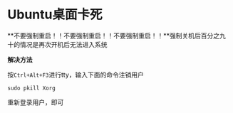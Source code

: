 # Ubuntu桌面卡死

**不要强制重启！！不要强制重启！！不要强制重启！！**强制关机后百分之九十的情况是再次开机后无法进入系统

**解决方法**

按`Ctrl+Alt+F3`进行tty，输入下面的命令注销用户

`sudo pkill Xorg`

重新登录用户，即可


